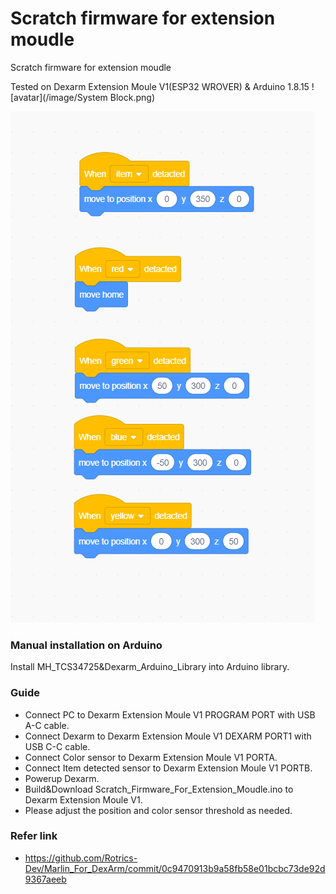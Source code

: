 Scratch firmware for extension moudle
==========

Scratch firmware for extension moudle

Tested on Dexarm Extension Moule V1(ESP32 WROVER) & Arduino 1.8.15
![avatar](/image/System Block.png)


![avatar](/image/Scratch_Demo_For_Dexarm.png)

### Manual installation on Arduino

Install MH_TCS34725&Dexarm_Arduino_Library into Arduino library.

### Guide

- Connect PC to Dexarm Extension Moule V1 PROGRAM PORT with USB A-C cable.
- Connect Dexarm to Dexarm Extension Moule V1 DEXARM PORT1 with USB C-C cable.
- Connect Color sensor to Dexarm Extension Moule V1 PORTA.
- Connect Item detected sensor to Dexarm Extension Moule V1 PORTB.
- Powerup Dexarm.
- Build&Download Scratch_Firmware_For_Extension_Moudle.ino to Dexarm Extension Moule V1.
- Please adjust the position and color sensor threshold as needed.

### Refer link
- https://github.com/Rotrics-Dev/Marlin_For_DexArm/commit/0c9470913b9a58fb58e01bcbc73de92d9367aeeb
